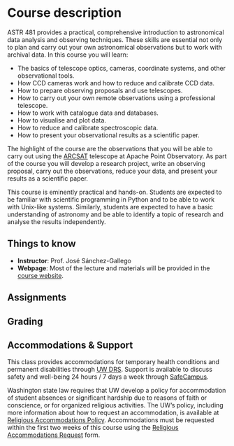 # Course description

ASTR 481 provides a practical, comprehensive introduction to astronomical data analysis and observing techniques. These skills are essential not only to plan and carry out your own astronomical observations but to work with archival data. In this course you will learn:

- The basics of telescope optics, cameras, coordinate systems, and other observational tools.
- How CCD cameras work and how to reduce and calibrate CCD data.
- How to prepare observing proposals and use telescopes.
- How to carry out your own remote observations using a professional telescope.
- How to work with catalogue data and databases.
- How to visualise and plot data.
- How to reduce and calibrate spectroscopic data.
- How to present your observational results as a scientific paper.

The highlight of the course are the observations that you will be able to carry out using the [ARCSAT](https://www.apo.nmsu.edu/Telescopes/ARCSAT/) telescope at Apache Point Observatory. As part of the course you will develop a research project, write an observing proposal, carry out the observations, reduce your data, and present your results as a scientific paper.

This course is eminently practical and hands-on. Students are expected to be familiar with scientific programming in Python and to be able to work with Unix-like systems. Similarly, students are expected to have a basic understanding of astronomy and be able to identify a topic of research and analyse the results independently.

## Things to know

- **Instructor**: Prof. José Sánchez-Gallego
- **Webpage**: Most of the lecture and materials will be provided in the [course website](https://uw-astr-480.github.io/).

## Assignments

## Grading

## Accommodations & Support

This class provides accommodations for temporary health conditions and permanent disabilities through [UW DRS](http://depts.washington.edu/uwdrs/). Support is available to discuss safety and well-being 24 hours / 7 days a week through [SafeCampus](http://www.washington.edu/safecampus/).

Washington state law requires that UW develop a policy for accommodation of student absences or significant hardship due to reasons of faith or conscience, or for organized religious activities. The UW’s policy, including more information about how to request an accommodation, is available at [Religious Accommodations Policy](https://registrar.washington.edu/staffandfaculty/religious-accommodations-policy/). Accommodations must be requested within the first two weeks of this course using the [Religious Accommodations Request](https://registrar.washington.edu/students/religious-accommodations-request/) form.
